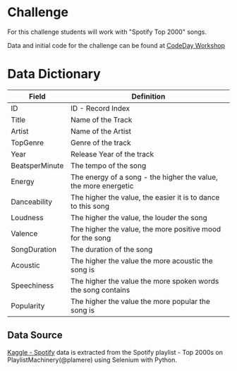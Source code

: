 # Challenge

For this challenge students will work with "Spotify Top 2000" songs.

Data and initial code for the challenge can be found at [CodeDay Workshop](https://ide.hpccsystems.com/workspaces/share/a0485885-04c5-4bb4-9965-ace176ba5dbe)

# Data Dictionary



|Field|Definition|
|---|---|
ID | ID - Record Index
Title | Name of the Track
Artist | Name of the Artist
TopGenre | Genre of the track
Year | Release Year of the track
BeatsperMinute | The tempo of the song
Energy | The energy of a song - the higher the value, the more energetic
Danceability | The higher the value, the easier it is to dance to this song
Loudness | The higher the value, the louder the song
Valence |The higher the value, the more positive mood for the song
SongDuration | The duration of the song
Acoustic | The higher the value the more acoustic the song is
Speechiness | The higher the value the more spoken words the song contains
Popularity | The higher the value the more popular the song is

## Data Source

[Kaggle - Spotify](https://www.kaggle.com/iamsumat/spotify-top-2000s-mega-dataset) data is extracted from the Spotify playlist - Top 2000s on PlaylistMachinery(@plamere) using Selenium with Python.